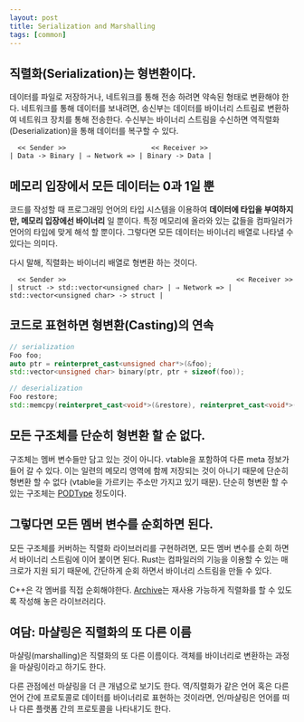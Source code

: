 ```yaml
---
layout: post
title: Serialization and Marshalling
tags: [common]
---
```


##  직렬화(Serialization)는 형변환이다.
데이터를 파일로 저장하거나, 네트워크를 통해 전송 하려면 약속된 형태로 변환해야 한다. 네트워크를 통해 데이터를 보내려면, 송신부는 데이터를 바이너리 스트림로 변환하여 네트워크 장치를 통해 전송한다. 수신부는 바이너리 스트림을 수신하면 역직렬화(Deserialization)을 통해 데이터를 복구할 수 있다.

```
  << Sender >>                     << Receiver >>
| Data -> Binary | ⇒ Network => | Binary -> Data |
```

## 메모리 입장에서 모든 데이터는 0과 1일 뿐
코드를 작성할 때 프로그래밍 언어의 타입 시스템을 이용하여 **데이터에 타입을 부여하지만, 메모리 입장에선 바이너리** 일 뿐이다. 특정 메모리에 올라와 있는 값들을 컴파일러가 언어의 타입에 맞게 해석 할 뿐이다. 그렇다면 모든 데이터는 바이너리 배열로 나타낼 수 있다는 의미다. 

다시 말해, 직렬화는 바이너리 배열로 형변환 하는 것이다. 
```
  << Sender >>                                          << Receiver >>
| struct -> std::vector<unsigned char> | ⇒ Network => | std::vector<unsigned char> -> struct |
```

## 코드로 표현하면 형변환(Casting)의 연속 
```cpp
// serialization
Foo foo;
auto ptr = reinterpret_cast<unsigned char*>(&foo);
std::vector<unsigned char> binary(ptr, ptr + sizeof(foo));

// deserialization
Foo restore;
std::memcpy(reinterpret_cast<void*>(&restore), reinterpret_cast<void*>(binary.data()), sizeof(restore));
```

## 모든 구조체를 단순히 형변환 할 순 없다.
구조체는 멤버 변수들만 담고 있는 것이 아니다. vtable을 포함하여 다른 meta 정보가 들어 갈 수 있다. 이는 일련의 메모리 영역에 함께 저장되는 것이 아니기 때문에 단순히 형변환 할 수 없다 (vtable을 가르키는 주소만 가지고 있기 때문). 단순히 형변환 할 수 있는 구조체는 [PODType](https://en.cppreference.com/w/cpp/types/is_pod) 정도이다.

## 그렇다면 모든 멤버 변수를 순회하면 된다.
모든 구조체를 커버하는 직렬화 라이브러리를 구현하려면, 모든 멤버 변수를 순회 하면서 바이너리 스트림에 이어 붙이면 된다. Rust는 컴파일러의 기능을 이용할 수 있는 매크로가 지원 되기 때문에, 간단하게 순회 하면서 바이너리 스트림을 만들 수 있다.

C++은 각 멤버를 직접 순회해야한다. [Archive](https://github.com/bitboom/rmi/blob/devel/src/stream/archive.hxx)는 재사용 가능하게 직렬화를 할 수 있도록 작성해 놓은 라이브러리다.

## 여담: 마샬링은 직렬화의 또 다른 이름
마샬링(marshalling)은 직렬화의 또 다른 이름이다. 객체를 바이너리로 변환하는 과정을 마샬링이라고 하기도 한다.

다른 관점에선 마샬링을 더 큰 개념으로 보기도 한다. 역/직렬화가 같은 언어 혹은 다른 언어 간에 프로토콜로 데이터를 바이너리로 표현하는 것이라면, 언/마샬링은 언어를 떠나 다른 플랫폼 간의 프로토콜을 나타내기도 한다.
